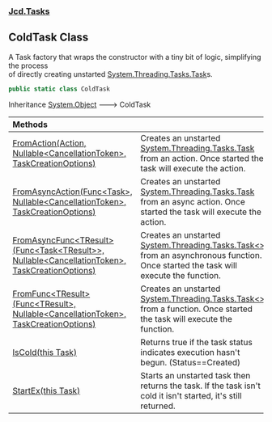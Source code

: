 ### [Jcd.Tasks](Jcd.Tasks.md 'Jcd.Tasks')

## ColdTask Class

A Task factory that wraps the constructor with a tiny bit of logic, simplifying the process  
of directly creating unstarted [System.Threading.Tasks.Task](https://docs.microsoft.com/en-us/dotnet/api/System.Threading.Tasks.Task 'System.Threading.Tasks.Task')s.

```csharp
public static class ColdTask
```

Inheritance [System.Object](https://docs.microsoft.com/en-us/dotnet/api/System.Object 'System.Object') &#129106; ColdTask

| Methods | |
| :--- | :--- |
| [FromAction(Action, Nullable&lt;CancellationToken&gt;, TaskCreationOptions)](Jcd.Tasks.ColdTask.FromAction(System.Action,System.Nullable_System.Threading.CancellationToken_,System.Threading.Tasks.TaskCreationOptions).md 'Jcd.Tasks.ColdTask.FromAction(System.Action, System.Nullable<System.Threading.CancellationToken>, System.Threading.Tasks.TaskCreationOptions)') | Creates an unstarted [System.Threading.Tasks.Task](https://docs.microsoft.com/en-us/dotnet/api/System.Threading.Tasks.Task 'System.Threading.Tasks.Task') from an action. Once started the task will execute the action. |
| [FromAsyncAction(Func&lt;Task&gt;, Nullable&lt;CancellationToken&gt;, TaskCreationOptions)](Jcd.Tasks.ColdTask.FromAsyncAction(System.Func_System.Threading.Tasks.Task_,System.Nullable_System.Threading.CancellationToken_,System.Threading.Tasks.TaskCreationOptions).md 'Jcd.Tasks.ColdTask.FromAsyncAction(System.Func<System.Threading.Tasks.Task>, System.Nullable<System.Threading.CancellationToken>, System.Threading.Tasks.TaskCreationOptions)') | Creates an unstarted [System.Threading.Tasks.Task](https://docs.microsoft.com/en-us/dotnet/api/System.Threading.Tasks.Task 'System.Threading.Tasks.Task') from an async action. Once started the task will execute the action. |
| [FromAsyncFunc&lt;TResult&gt;(Func&lt;Task&lt;TResult&gt;&gt;, Nullable&lt;CancellationToken&gt;, TaskCreationOptions)](Jcd.Tasks.ColdTask.FromAsyncFunc_TResult_(System.Func_System.Threading.Tasks.Task_TResult__,System.Nullable_System.Threading.CancellationToken_,System.Threading.Tasks.TaskCreationOptions).md 'Jcd.Tasks.ColdTask.FromAsyncFunc<TResult>(System.Func<System.Threading.Tasks.Task<TResult>>, System.Nullable<System.Threading.CancellationToken>, System.Threading.Tasks.TaskCreationOptions)') | Creates an unstarted [System.Threading.Tasks.Task&lt;&gt;](https://docs.microsoft.com/en-us/dotnet/api/System.Threading.Tasks.Task-1 'System.Threading.Tasks.Task`1') from an asynchronous function. Once started the task will execute the function. |
| [FromFunc&lt;TResult&gt;(Func&lt;TResult&gt;, Nullable&lt;CancellationToken&gt;, TaskCreationOptions)](Jcd.Tasks.ColdTask.FromFunc_TResult_(System.Func_TResult_,System.Nullable_System.Threading.CancellationToken_,System.Threading.Tasks.TaskCreationOptions).md 'Jcd.Tasks.ColdTask.FromFunc<TResult>(System.Func<TResult>, System.Nullable<System.Threading.CancellationToken>, System.Threading.Tasks.TaskCreationOptions)') | Creates an unstarted [System.Threading.Tasks.Task&lt;&gt;](https://docs.microsoft.com/en-us/dotnet/api/System.Threading.Tasks.Task-1 'System.Threading.Tasks.Task`1') from a function. Once started the task will execute the function. |
| [IsCold(this Task)](Jcd.Tasks.ColdTask.IsCold(thisSystem.Threading.Tasks.Task).md 'Jcd.Tasks.ColdTask.IsCold(this System.Threading.Tasks.Task)') | Returns true if the task status indicates execution hasn't begun. (Status==Created) |
| [StartEx(this Task)](Jcd.Tasks.ColdTask.StartEx(thisSystem.Threading.Tasks.Task).md 'Jcd.Tasks.ColdTask.StartEx(this System.Threading.Tasks.Task)') | Starts an unstarted task then returns the task. If the task isn't cold it isn't started, it's still returned. |
